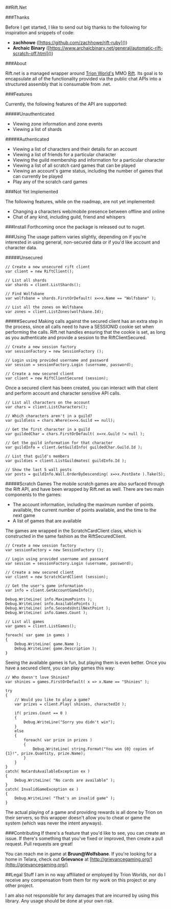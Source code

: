 ##Rift.Net

###Thanks

Before I get started, I like to send out big thanks to the following for inspiration and snippets of code:

* **zachhowe** ([https://github.com/zachhowe/rift-ruby]())
* **Archaic Binary** ([https://www.archaicbinary.net/general/automatic-rift-scratch-off.html]())

###About

Rift.net is a managed wrapper around [Trion World's](http://www.trionworlds.com) MMO [Rift](http://www.riftgame.com).  Its goal is to encapsulate all of the functionality provided via the public chat APIs into a structured assembly that is consumable from .net.

###Features

Currently, the following features of the API are supported:

#####Unauthenticated
* Viewing zone information and zone events
* Viewing a list of shards

#####Authenticated
* Viewing a list of characters and their details for an account
* Viewing a list of friends for a particular character
* Viewing the guild membership and information for a particular character
* Viewing a list of all scratch card games that can be played
* Viewing an account's game status, including the number of games that can currently be played
* Play any of the scratch card games

###Not Yet Implemented

The following features, while on the roadmap, are not yet implemented:

* Changing a characters web/mobile presence between offline and online
* Chat of any kind, including guild, friend and whispers

###Install
Forthcoming once the package is released out to nuget.

###Using
The usage pattern varies slightly, depending on if you're interested in using general, non-secured data or if you'd like account and character data.

#####Unsecured

	// Create a new unsecured rift client
	var client = new RiftClient();
	
	// List all shards
	var shards = client.ListShards();
	
	// Find Wolfsbane
	var wolfsbane = shards.FirstOrDefault( x=>x.Name == "Wolfsbane" );
	
	// List all the zones on Wolfsbane
	var zones = client.ListZones(wolfsbane.Id);

#####Secured
Making calls against the secured client has an extra step in the process, since all calls need to have a SESSIONID cookie set when performing the calls.  Rift.net handles ensuring that the cookie is set, as long as you authenticate and provide a session to the RiftClientSecured.

	// Create a new session factory
	var sessionFactory = new SessionFactory ();

	// Login using provided username and password
	var session = sessionFactory.Login (username, password);
	
	// Create a new secured client 
	var client = new RiftClientSecured (session);

Once a secured client has been created, you can interact with that client and perform account and character sensitive API calls.

	// List all characters on the account
	var chars = client.ListCharacters();
	
	// Which characters aren't in a guild?
	var guildless = chars.Where(x=>x.Guild == null);
	
	// Get the first character in a guild
	var guildedChar = chars.FirstOrDefault( x=>x.Guild != null );
	
	// Get the guild information for that character
	var guildInfo = client.GetGuildInfo( guildedChar.Guild.Id );
	
	// List that guild's members
	var guildies = client.ListGuildmates( guildInfo.Id );
	
	// Show the last 5 wall posts
	var posts = guildInfo.Wall.OrderByDescending( x=>x.PostDate ).Take(5);

#####Scratch Games
The mobile scratch games are also surfaced through the Rift API, and have been wrapped by Rift.net as well.  There are two main components to the games:

* The account information, including the maximum number of points available, the current number of points available, and the time to the next game
* A list of games that are available

The games are wrapped in the ScratchCardClient class, which is constructed in the same fashion as the RiftSecuredClient.
	
	// Create a new session factory
	var sessionFactory = new SessionFactory ();

	// Login using provided username and password
	var session = sessionFactory.Login (username, password);
	
	// Create a new secured client 
	var client = new ScratchCardClient (session);
	
	// Get the user's game information
	var info = client.GetAccountGameInfo();
	
	Debug.WriteLine( info.MaximumPoints );
	Debug.WriteLine( info.AvailablePoints );
	Debug.WriteLine( info.SecondsUntilNextPoint );
	Debug.WriteLine( info.Games.Count );
	
	// List all games
	var games = client.ListGames();
	
	foreach( var game in games ) 
	{
		Debug.WriteLine( game.Name );
		Debug.WriteLine( game.Description );
	}
	
Seeing the available games is fun, but playing them is even better.  Once you have a secured client, you can play games this way:

	// Who doesn't love Shinies?
	var shinies = games.FirstOrDefault( x => x.Name == "Shinies" );
	
	try
	{
		// Would you like to play a game?
		var prizes = client.Play( shinies, charactedId );
		
		if( prizes.Count == 0 ) 
		{
			Debug.WriteLine("Sorry you didn't win");
		}
		else
		{
			foreach( var prize in prizes )
			{
				Debug.WriteLine( string.Format("You won {0} copies of {1}!", prize.Quantity, prize.Name);
			}
		}
	}
	catch( NoCardsAvailableException ex )
	{
		Debug.WriteLine( "No cards are available" );
	}
	catch( InvalidGameException ex )
	{
		Debug.WriteLine( "That's an invalid game" );
	}
	
The actual playing of a game and providing rewards is all done by Trion on their servers, so this wrapper doesn't allow you to cheat or game the system (which was never the intent anyways).

###Contributing
If there's a feature that you'd like to see, you can create an issue.  If there's something that you've fixed or improved, then create a pull request.  Pull requests are great!

You can reach me in game at **Bruun@Wolfsbane**.  If you're looking for a home in Telara, check out **Grievance** at [http://grievancegaming.org/](http://grievancegaming.org/)

##Legal Stuff
I am in no way affiliated or employed by Trion Worlds, nor do I receive any compensation from them for my work on this project or any other project.

I am also not responsible for any damages that are incurred by using this library.  Any usage should be done at your own risk.